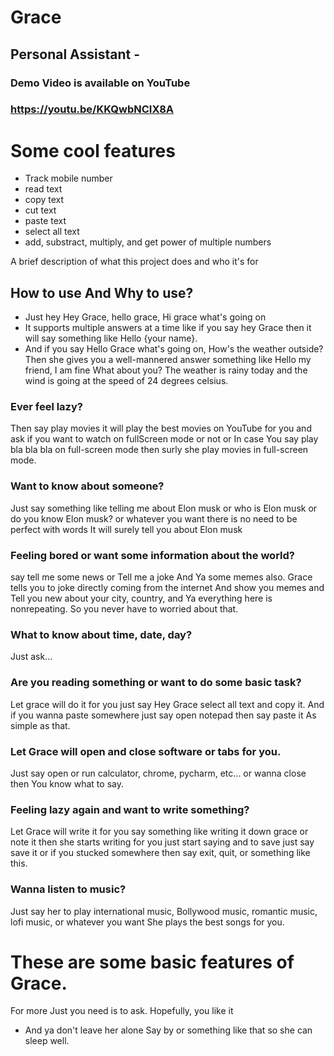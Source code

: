 # Grace
## Personal Assistant -

### Demo Video is available on YouTube 
### https://youtu.be/KKQwbNCIX8A

# Some cool features
- Track mobile number
- read text
- copy text
- cut text
- paste text
- select all text
- add, substract, multiply, and get power of multiple numbers 

A brief description of what this project does and who it's for


## How to use And Why to use? 

- Just hey Hey Grace, hello grace, Hi grace what's going on
- It supports multiple answers at a time like if you say hey Grace then it will say something like Hello {your name}. 
- And if you say Hello Grace what's going on, How's the weather outside?
Then she gives you a well-mannered answer something like Hello my friend, I am fine What about you? The weather is rainy today and the wind is going at the speed of 24 degrees celsius. 
### Ever feel lazy?
Then say play movies it will play the best movies on YouTube for you and ask if you want to watch on fullScreen mode or not or In case You say play bla bla bla on full-screen mode then surly she play movies in full-screen mode.
### Want to know about someone?
Just say something like telling me about Elon musk or who is Elon musk or do you know Elon musk? or whatever you want there is no need to be perfect with words It will surely tell you about Elon musk 
### Feeling bored or want some information about the world?
say tell me some news or Tell me a joke And Ya some memes also. Grace tells you to joke directly coming from the internet And show you memes and Tell you new about your city, country, and Ya everything here is nonrepeating. So you never have to worried about that.
### What to know about time, date, day?
Just ask...
### Are you reading something or want to do some basic task?
Let grace will do it for you just say Hey Grace select all text and copy it. And if you wanna paste somewhere just say open notepad then say paste it As simple as that.
### Let Grace will open and close software or tabs for you.
Just say open or run calculator, chrome, pycharm, etc... or wanna close then You know what to say. 
### Feeling lazy again and want to write something?
Let Grace will write it for you say something like writing it down grace or note it then she starts writing for you just start saying and to save just say save it or if you stucked somewhere then say exit, quit, or something like this.
### Wanna listen to music?
Just say her to play international music, Bollywood music, romantic music, lofi music, or whatever you want She plays the best songs for you.
# These are some basic features of Grace.
For more Just you need is to ask.
Hopefully, you like it

- And ya don't leave her alone Say by or something like that so she can sleep well.
